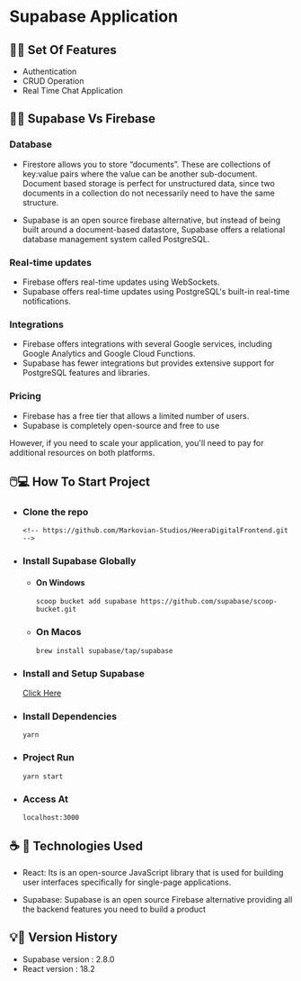 # Supabase Application

## 🚀📢 Set Of Features

- Authentication
- CRUD Operation
- Real Time Chat Application

## 🔦📓 Supabase Vs Firebase

### Database

- Firestore allows you to store “documents”. These are collections of key:value pairs where the value can be another sub-document. Document based storage is perfect for unstructured data, since two documents in a collection do not necessarily need to have the same structure.

- Supabase is an open source firebase alternative, but instead of being built around a document-based datastore, Supabase offers a relational database management system called PostgreSQL.

### Real-time updates

- Firebase offers real-time updates using WebSockets.
- Supabase offers real-time updates using PostgreSQL's built-in real-time notifications.

### Integrations

- Firebase offers integrations with several Google services, including Google Analytics and Google Cloud Functions.
- Supabase has fewer integrations but provides extensive support for PostgreSQL features and libraries.

### Pricing

- Firebase has a free tier that allows a limited number of users.
- Supabase is completely open-source and free to use

However, if you need to scale your application, you'll need to pay for additional resources on both platforms.

## 🖱️💻 How To Start Project

- ### Clone the repo

      <!-- https://github.com/Markovian-Studios/HeeraDigitalFrontend.git -->

- ### Install Supabase Globally
  - #### On Windows
        scoop bucket add supabase https://github.com/supabase/scoop-bucket.git
  - ### On Macos
        brew install supabase/tap/supabase
- ### Install and Setup Supabase

  [Click Here](https://docs.google.com/document/d/1nBdrPIfQffQOUodYBrwV9ISEEYzUrzFzodqdThLilnI/edit)

- ### Install Dependencies
      yarn
- ### Project Run
      yarn start
- ### Access At
      localhost:3000

## ☕️ 🔦 Technologies Used

- React: Its is an open-source JavaScript library that is used for building user interfaces specifically for single-page applications.

- Supabase: Supabase is an open source Firebase alternative providing all the backend features you need to build a product

## 💡🎤 Version History

- Supabase version : 2.8.0
- React version : 18.2
